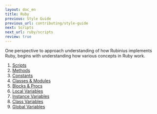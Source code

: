 ```yaml
---
layout: doc_en
title: Ruby
previous: Style Guide
previous_url: contributing/style-guide
next: Scripts
next_url: ruby/scripts
review: true
---
```


One perspective to approach understanding of how Rubinius implements Ruby, begins
with understanding how various concepts in Ruby work.

1. [Scripts](/doc/en/ruby/scripts/)
1. [Methods](/doc/en/ruby/methods/)
1. [Constants](/doc/en/ruby/constants/)
1. [Classes & Modules](/doc/en/ruby/classes-and-modules/)
1. [Blocks & Procs](/doc/en/ruby/blocks-and-procs/)
1. [Local Variables](/doc/en/ruby/local-variables/)
1. [Instance Variables](/doc/en/ruby/instance-variables/)
1. [Class Variables](/doc/en/ruby/class-variables/)
1. [Global Variables](/doc/en/ruby/global-variables/)
